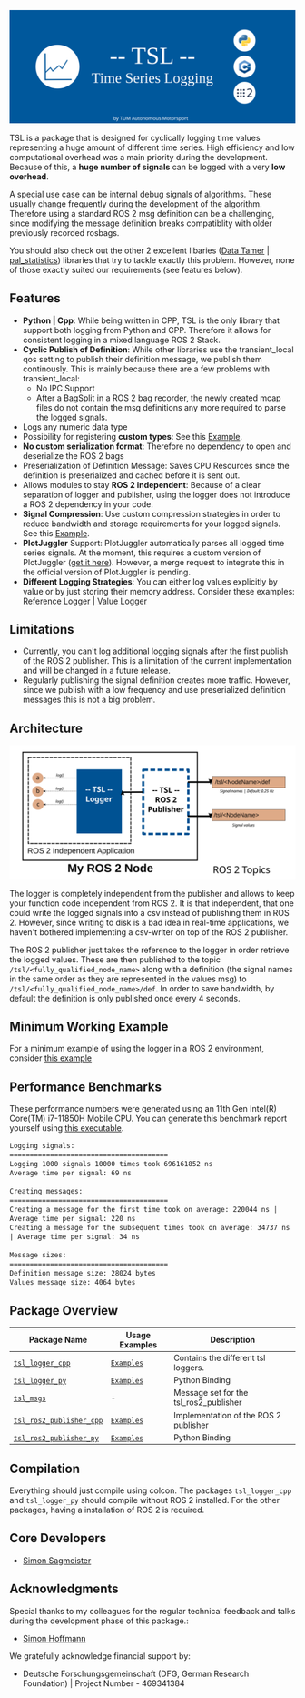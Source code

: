 ![TSL Logo](./docs/tsl_logo.svg)

TSL is a package that is designed for cyclically logging time values representing a huge amount of different time series.
High efficiency and low computational overhead was a main priority during the development. Because of this, a **huge number of signals** can be logged with a very **low overhead**. 

A special use case can be internal debug signals of algorithms. These usually change frequently during the development of the algorithm.
Therefore using a standard ROS 2 msg definition can be a challenging, since modifying the message definition breaks compatiblity with older previously recorded rosbags.

You should also check out the other 2 excellent libaries ([Data Tamer](https://github.com/PickNikRobotics/data_tamer) | [pal_statistics](https://github.com/pal-robotics/pal_statistics)) libraries that try to tackle exactly this problem. However, none of those exactly suited our requirements (see features below).

## Features
- **Python | Cpp**: While being written in CPP, TSL is the only library that support both logging from Python and CPP. Therefore it allows for consistent logging in a mixed language ROS 2 Stack.
- **Cyclic Publish of Definition**: While other libraries use the transient_local qos setting to publish their definition message, we publish them continously. This is mainly because there are a few problems with transient_local:
    - No IPC Support
    - After a BagSplit in a ROS 2 bag recorder, the newly created mcap files do not contain the msg definitions any more required to parse the logged signals.
- Logs any numeric data type
- Possibility for registering **custom types**: See this [Example](./tsl_logger_cpp/examples/log_custom_types.cpp).
- **No custom serialization format**: Therefore no dependency to open and deserialize the ROS 2 bags 
- Preserialization of Definition Message: Saves CPU Resources since the definition is preserialized and cached before it is sent out.
- Allows modules to stay **ROS 2 independent**: Because of a clear separation of logger and publisher, using the logger does not introduce a ROS 2 dependency in your code.
- **Signal Compression**: Use custom compression strategies in order to reduce bandwidth and storage requirements for your logged signals. See this [Example](./tsl_ros2_publisher_cpp/examples/compression.cpp).
- **PlotJuggler** Support: PlotJuggler automatically parses all logged time series signals. At the moment, this requires a custom version of PlotJuggler ([get it here](https://github.com/simonsag96/PlotJuggler/tree/add_support_tsl_messages)). However, a merge request to integrate this in the official version of PlotJuggler is pending.
- **Different Logging Strategies**: You can either log values explicitly by value or by just storing their memory address. Consider these examples: [Reference Logger](./tsl_logger_cpp/examples/reference_logger.cpp) | [Value Logger](./tsl_logger_cpp/examples/value_logger.cpp)


## Limitations
 - Currently, you can't log additional logging signals after the first publish of the ROS 2 publisher. This is a limitation of the current implementation and will be changed in a future release. 
 - Regularly publishing the signal definition creates more traffic. However, since we publish with a low frequency and use preserialized definition messages this is not a big problem.


## Architecture

![TSL Scheme](./docs/tsl_scheme.svg)

The logger is completely independent from the publisher and allows to keep your function code independent from ROS 2. It is that independent, that one could write the logged signals into a csv instead of publishing them in ROS 2.
However, since writing to disk is a bad idea in real-time applications, we haven't bothered implementing a csv-writer on top of the ROS 2 publisher.

The ROS 2 publisher just takes the reference to the logger in order retrieve the logged values. These are then published to the topic `/tsl/<fully_qualified_node_name>` along with a definition (the signal names in the same order as they are represented in the values msg) to `/tsl/<fully_qualified_node_name>/def`. In order to save bandwidth, by default the definition is only published once every 4 seconds.


## Minimum Working Example

For a minimum example of using the logger in a ROS 2 environment, consider [this example](./tsl_ros2_publisher_cpp/examples/node_integration.cpp)

## Performance Benchmarks

These performance numbers were generated using an 11th Gen Intel(R) Core(TM) i7-11850H Mobile CPU.
You can generate this benchmark report yourself using [this executable](./tsl_ros2_publisher_cpp/examples/benchmark.cpp).

```
Logging signals:
=======================================
Logging 1000 signals 10000 times took 696161852 ns
Average time per signal: 69 ns

Creating messages:
=======================================
Creating a message for the first time took on average: 220044 ns | Average time per signal: 220 ns
Creating a message for the subsequent times took on average: 34737 ns | Average time per signal: 34 ns

Message sizes:
=======================================
Definition message size: 28024 bytes
Values message size: 4064 bytes
```

## Package Overview

| Package Name | Usage Examples | Description  |
| ------------ | ----------- | --------------- |
| [`tsl_logger_cpp`](./tsl_logger_cpp/) | [`Examples`](./tsl_logger_cpp/examples) | Contains the different tsl loggers. | 
| [`tsl_logger_py`](./tsl_logger_py/) | [`Examples`](./tsl_logger_py/examples) | Python Binding | 
| [`tsl_msgs`](./tsl_msgs/) | - | Message set for the tsl_ros2_publisher | 
| [`tsl_ros2_publisher_cpp`](./tsl_ros2_publisher_cpp/) | [`Examples`](./tsl_ros2_publisher_cpp/examples) | Implementation of the ROS 2 publisher | 
| [`tsl_ros2_publisher_py`](./tsl_ros2_publisher_py/) | [`Examples`](./tsl_ros2_publisher_py/examples) | Python Binding | 


## Compilation

Everything should just compile using colcon. The packages `tsl_logger_cpp` and `tsl_logger_py` should compile without ROS 2 installed. 
For the other packages, having a installation of ROS 2 is required.


## Core Developers
 - [Simon Sagmeister](https://github.com/simonsag96)

## Acknowledgments

Special thanks to my colleagues for the regular technical feedback and talks during the development phase of this package.:
- [Simon Hoffmann](https://github.com/simonh92)


We gratefully acknowledge financial support by:
 - Deutsche Forschungsgemeinschaft (DFG, German Research Foundation) | Project Number - 469341384

